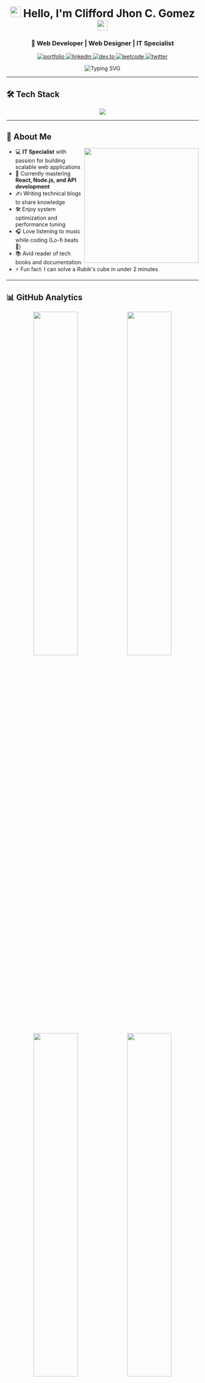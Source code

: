 <h1 align="center">
  <img src="https://media.giphy.com/media/hvRJCLFzcasrR4ia7z/giphy.gif" width="28"> 
  Hello, I'm Clifford Jhon C. Gomez
  <img src="https://media.giphy.com/media/hvRJCLFzcasrR4ia7z/giphy.gif" width="28">
</h1>
<h3 align="center">🚀 Web Developer | Web Designer | IT Specialist</h3>

<p align="center">
  <a href="https://github.com/CliffordFiles?tab=repositories">
    <img alt="portfolio" src="https://img.shields.io/badge/Portfolio-%23000000.svg?style=for-the-badge&logo=portfolio&logoColor=white"/>
  </a>
  <a href="https://www.linkedin.com/in/yourprofile">
    <img alt="linkedin" src="https://img.shields.io/badge/LinkedIn-0077B5?style=for-the-badge&logo=linkedin&logoColor=white"/>
  </a>
  <a href="https://dev.to/yourprofile">
    <img alt="dev.to" src="https://img.shields.io/badge/dev.to-0A0A0A?style=for-the-badge&logo=dev.to&logoColor=white"/>
  </a>
  <a href="https://leetcode.com/yourprofile">
    <img alt="leetcode" src="https://img.shields.io/badge/-LeetCode-FFA116?style=for-the-badge&logo=LeetCode&logoColor=black"/>
  </a>
  <a href="https://twitter.com/yourprofile">
    <img alt="twitter" src="https://img.shields.io/badge/Twitter-1DA1F2?style=for-the-badge&logo=twitter&logoColor=white"/>
  </a>
</p>

<div align="center">
  <img src="https://readme-typing-svg.demolab.com?font=Fira+Code&weight=600&size=22&duration=3000&pause=1000&color=38BDF8&center=true&vCenter=true&width=500&lines=🚀+Web+Developer;💻+Web+Designer;🛠️+IT+Specialist" alt="Typing SVG" />
</div>

---

## 🛠️ Tech Stack

<p align="center">
  <img src="https://skillicons.dev/icons?i=html,css,js,php,laravel,git,react,nodejs,mysql,vscode,github" />
</p>

---

## 📌 About Me

<div align="center">
  <img align="right" src="https://github.com/CliffordFiles/CliffordFiles/blob/main/assets/coding.gif?raw=true" width="300" />
</div>

- 💻 **IT Specialist** with passion for building scalable web applications
- 🌱 Currently mastering **React, Node.js, and API development**
- ✍️ Writing technical blogs to share knowledge
- 🛠️ Enjoy system optimization and performance tuning
- 🎧 Love listening to music while coding (Lo-fi beats 🎵)
- 📚 Avid reader of tech books and documentation
- ⚡ Fun fact: I can solve a Rubik's cube in under 2 minutes

---

## 📊 GitHub Analytics

<p align="center">
  <img width="48%" src="https://github-readme-stats.vercel.app/api?username=CliffordFiles&show_icons=true&theme=radical&hide_border=true&count_private=true&include_all_commits=true" />
  <img width="48%" src="https://github-readme-streak-stats.herokuapp.com/?user=CliffordFiles&theme=radical&hide_border=true" />
</p>

<p align="center">
  <img width="48%" src="https://github-readme-stats.vercel.app/api/top-langs/?username=CliffordFiles&layout=compact&theme=radical&hide_border=true" />
  <img width="48%" src="https://github-profile-trophy.vercel.app/?username=CliffordFiles&theme=radical&no-frame=true&row=2&column=3" />
</p>

---

## 🚀 Latest Projects

<!-- Replace with your actual projects -->
<div align="center">
  <a href="https://github.com/CliffordFiles/project1">
    <img align="center" src="https://github-readme-stats.vercel.app/api/pin/?username=CliffordFiles&repo=project1&theme=radical" />
  </a>
  <a href="https://github.com/CliffordFiles/project2">
    <img align="center" src="https://github-readme-stats.vercel.app/api/pin/?username=CliffordFiles&repo=project2&theme=radical" />
  </a>
</div>

---

## ✍️ Latest Blog Posts

<!-- Replace with your actual blog posts -->
- [10 Tips for Better JavaScript Code](https://dev.to/yourprofile/10-tips-for-better-javascript-code)
- [Getting Started with Laravel: A Beginner's Guide](https://dev.to/yourprofile/getting-started-with-laravel)
- [Understanding REST APIs: The Complete Guide](https://dev.to/yourprofile/understanding-rest-apis)

---

## 🌟 Featured Repositories

<div align="center">
  <a href="https://github.com/CliffordFiles/awesome-project">
    <img align="center" src="https://github-readme-stats.vercel.app/api/pin/?username=CliffordFiles&repo=awesome-project&theme=radical" />
  </a>
  <a href="https://github.com/CliffordFiles/open-source-contrib">
    <img align="center" src="https://github-readme-stats.vercel.app/api/pin/?username=CliffordFiles&repo=open-source-contrib&theme=radical" />
  </a>
</div>

---

## 🎯 Currently Working On

- 🔭 Building a **React-based dashboard** with Laravel backend
- 🌱 Learning **GraphQL and Apollo**
- 👯 Looking to collaborate on **open source projects**
- 🤔 Exploring **microservices architecture**

---

## 📫 How to Reach Me

<p align="center">
  <a href="mailto:your.email@example.com">
    <img alt="Gmail" src="https://img.shields.io/badge/Gmail-D14836?style=for-the-badge&logo=gmail&logoColor=white" />
  </a>
  <a href="https://discordapp.com/users/yourid">
    <img alt="Discord" src="https://img.shields.io/badge/Discord-5865F2?style=for-the-badge&logo=discord&logoColor=white" />
  </a>
  <a href="https://t.me/yourusername">
    <img alt="Telegram" src="https://img.shields.io/badge/Telegram-2CA5E0?style=for-the-badge&logo=telegram&logoColor=white" />
  </a>
</p>

---

## 🔥 My Coding Philosophy

> "First, solve the problem. Then, write the code."  
> "The only way to learn a new programming language is by writing programs in it."  
> "Clean code always looks like it was written by someone who cares."  

<p align="center">
  <img src="https://quotes-github-readme.vercel.app/api?type=horizontal&theme=radical" alt="Readme Quotes" />
</p>

---

<div align="center">
  <img src="https://komarev.com/ghpvc/?username=CliffordFiles&label=Profile%20views&color=0e75b6&style=flat" alt="CliffordFiles" /> 
  <a href="https://github.com/CliffordFiles?tab=followers">
    <img src="https://img.shields.io/github/followers/CliffordFiles?label=Followers&style=social" alt="GitHub Followers" />
  </a>
</div>

<p align="center">
  <img src="https://github.com/CliffordFiles/CliffordFiles/blob/output/github-contribution-grid-snake.svg" alt="Snake animation" />
</p>
